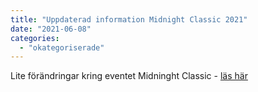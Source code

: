 ```yaml
---
title: "Uppdaterad information Midnight Classic 2021"
date: "2021-06-08"
categories: 
  - "okategoriserade"
---
```


Lite förändringar kring eventet Midninght Classic - [läs här](https://turfvasterbotten.wordpress.com/event/midnight-classic-2021/)

